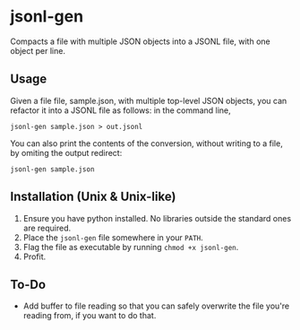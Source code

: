 # jsonl-gen
Compacts a file with multiple JSON objects into a JSONL file, with one object per line.

## Usage
Given a file file, sample.json, with multiple top-level JSON objects, you can refactor it into a JSONL file as follows: in the command line,
```
jsonl-gen sample.json > out.jsonl
```

You can also print the contents of the conversion, without writing to a file, by omiting the output redirect:
```
jsonl-gen sample.json
```

## Installation (Unix & Unix-like)
1. Ensure you have python installed. No libraries outside the standard ones are required.
2. Place the `jsonl-gen` file somewhere in your `PATH`.
3. Flag the file as executable by running `chmod +x jsonl-gen`.
4. Profit.

## To-Do
- Add buffer to file reading so that you can safely overwrite the file you're reading from, if you want to do that.
